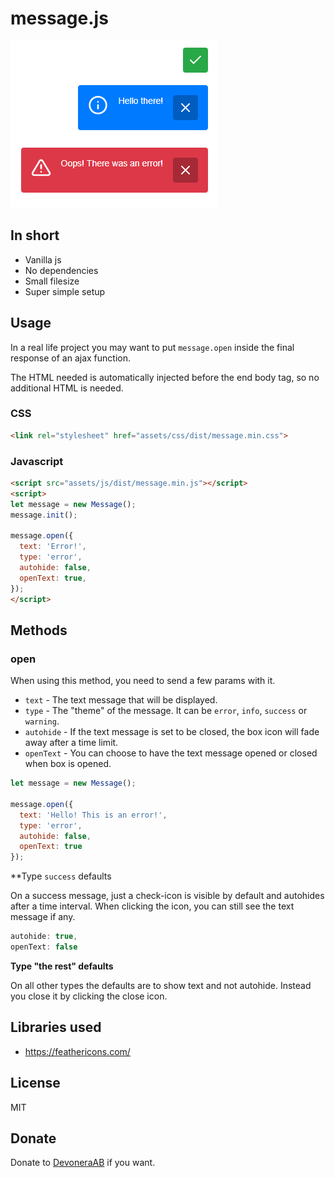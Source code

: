 # message.js

![Screenshot](screenshot.png)

## In short

- Vanilla js
- No dependencies
- Small filesize
- Super simple setup

## Usage

In a real life project you may want to put `message.open` inside the final response of an ajax function.

The HTML needed is automatically injected before the end body tag, so no additional HTML is needed.

### CSS

```html
<link rel="stylesheet" href="assets/css/dist/message.min.css">
```

### Javascript

```html
<script src="assets/js/dist/message.min.js"></script>
<script>
let message = new Message();
message.init();

message.open({
  text: 'Error!',
  type: 'error',
  autohide: false,
  openText: true,
});
</script>
```

## Methods

### open

When using this method, you need to send a few params with it.

- `text` - The text message that will be displayed.
- `type` - The "theme" of the message. It can be `error`, `info`, `success` or `warning`.
- `autohide` - If the text message is set to be closed, the box icon will fade away after a time limit.
- `openText` - You can choose to have the text message opened or closed when box is opened.

```js
let message = new Message();

message.open({
  text: 'Hello! This is an error!',
  type: 'error',
  autohide: false,
  openText: true
});
```

**Type `success` defaults

On a success message, just a check-icon is visible by default and autohides after a time interval. When clicking the icon, you can still see the text message if any.

```js
autohide: true,
openText: false
```

**Type "the rest" defaults**

On all other types the defaults are to show text and not autohide. Instead you close it by clicking the close icon.

## Libraries used

- https://feathericons.com/

## License

MIT

## Donate

Donate to [DevoneraAB](https://www.paypal.me/DevoneraAB) if you want.